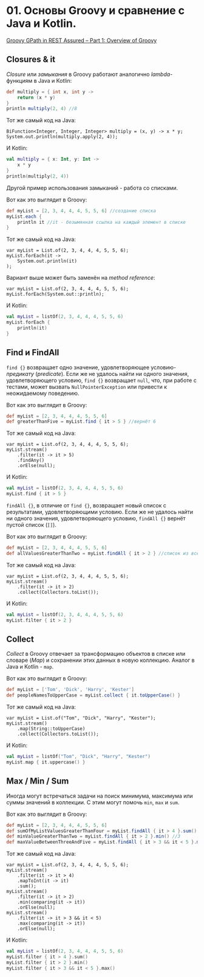 # 01. Основы Groovy и сравнение с Java и Kotlin.

[Groovy GPath in REST Assured – Part 1: Overview of Groovy](https://www.james-willett.com/groovy-gpath-in-rest-assured-part1-overview/)

## Closures & it

_Closure_ или _замыкания_ в Groovy работают аналогично _lambda_-функциям в Java и Kotlin:

```groovy
def multiply = { int x, int y ->
    return (x * y)
}
println multiply(2, 4) //8
```

Тот же самый код на Java:

```java11
BiFunction<Integer, Integer, Integer> multiply = (x, y) -> x * y;
System.out.println(multiply.apply(2, 4));
```

И Kotlin:

```kotlin
val multiply = { x: Int, y: Int ->
    x * y
}
println(multiply(2, 4))
```

Другой пример использования замыканий - работа со списками.

Вот как это выглядит в Groovy:

```groovy
def myList = [2, 3, 4, 4, 4, 5, 5, 6] //создание списка
myList.each {
    println it //it - безымянная ссылка на каждый элемент в списке
}
```

Тот же самый код на Java:

```java11
var myList = List.of(2, 3, 4, 4, 4, 5, 5, 6);
myList.forEach(it ->
    System.out.println(it)
);
```

Вариант выше может быть заменён на _method reference_:

```java11
var myList = List.of(2, 3, 4, 4, 4, 5, 5, 6);
myList.forEach(System.out::println);
```

И Kotlin:

```kotlin
val myList = listOf(2, 3, 4, 4, 4, 5, 5, 6)
myList.forEach {
    println(it)
}
```

## Find и FindAll

`find {}` возвращает одно значение, удовлетворяющее условию-_предикату_ (_predicate_). Если же не удалось найти ни
одного значения, удовлетворяющего условию, `find {}` возвращает `null`, что, при работе с тестами, может
вызвать `NullPointerException` или привести к неожидаемому поведению.

Вот как это выглядит в Groovy:

```groovy
def myList = [2, 3, 4, 4, 4, 5, 5, 6]
def greaterThanFive = myList.find { it > 5 } //вернёт 6
```

Тот же самый код на Java:

```java11
var myList = List.of(2, 3, 4, 4, 4, 5, 5, 6);
myList.stream()
    .filter(it -> it > 5)
    .findAny()
    .orElse(null);
```

И Kotlin:

```kotlin
val myList = listOf(2, 3, 4, 4, 4, 5, 5, 6)
myList.find { it > 5 }
```

`findAll {}`, в отличие от `find {}`, возвращает новый список с результатами, удовлетворяющими условию. Если же не
удалось найти ни одного значения, удовлетворяющего условию, `findAll {}` вернёт пустой список (`[]`).

Вот как это выглядит в Groovy:

```groovy
def myList = [2, 3, 4, 4, 4, 5, 5, 6]
def allValuesGreaterThanTwo = myList.findAll { it > 2 } //список из всех чисел, больше 2
```

Тот же самый код на Java:

```java11
var myList = List.of(2, 3, 4, 4, 4, 5, 5, 6);
myList.stream()
    .filter(it -> it > 2)
    .collect(Collectors.toList());
```

И Kotlin:

```kotlin
val myList = listOf(2, 3, 4, 4, 4, 5, 5, 6)
myList.filter { it > 2 }
```

## Collect

_Collect_ в Groovy отвечает за трансформацию объектов в списке или словаре (_Map_) и сохранении этих данных в новую
коллекцию. Аналог в Java и Kotlin - `map`.

Вот как это выглядит в Groovy:

```groovy
def myList = ['Tom', 'Dick', 'Harry', 'Kester']
def peopleNamesToUpperCase = myList.collect { it.toUpperCase() }
```

Тот же самый код на Java:

```java11
var myList = List.of("Tom", "Dick", "Harry", "Kester");
myList.stream()
    .map(String::toUpperCase)
    .collect(Collectors.toList());
```

И Kotlin:

```kotlin
val myList = listOf("Tom", "Dick", "Harry", "Kester")
myList.map { it.uppercase() }
```

## Max / Min / Sum

Иногда могут встречаться задачи на поиск минимума, максимума или суммы значений в коллекции. С этим могут
помочь `min`, `max` и `sum`.

Вот как это выглядит в Groovy:

```groovy
def myList = [2, 3, 4, 4, 4, 5, 5, 6]
def sumOfMyListValuesGreaterThanFour = myList.findAll { it > 4 }.sum() //16
def minValueGreaterThanTwo = myList.findAll { it > 2 }.min() //3
def maxValueBetweenThreeAndFive = myList.findAll { it > 3 && it < 5 }.max() //4
```

Тот же самый код на Java:

```java11
var myList = List.of(2, 3, 4, 4, 4, 5, 5, 6);
myList.stream()
    .filter(it -> it > 4)
    .mapToInt(it -> it)
    .sum();
myList.stream()
    .filter(it -> it > 2)
    .min(comparing(it -> it))
    .orElse(null);
myList.stream()
    .filter(it -> it > 3 && it < 5)
    .max(comparing(it -> it))
    .orElse(null);    
```

И Kotlin:

```kotlin
val myList = listOf(2, 3, 4, 4, 4, 5, 5, 6)
myList.filter { it > 4 }.sum()
myList.filter { it > 2 }.min()
myList.filter { it > 3 && it < 5 }.max()
```